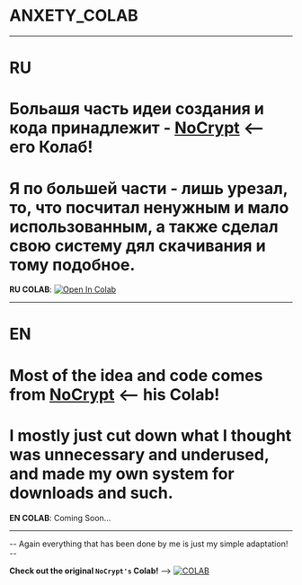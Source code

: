 # ANXETY_COLAB

---

# RU

# Больашя часть идеи создания и кода принадлежит - [NoCrypt](https://colab.research.google.com/drive/1wEa-tS10h4LlDykd87TF5zzpXIIQoCmq) <-- его Колаб!
# Я по большей части - лишь урезал, то, что посчитал ненужным и мало использованным, а также сделал свою систему дял скачивания и тому подобное.

**RU COLAB**: [![Open In Colab](https://colab.research.google.com/assets/colab-badge.svg)](https://colab.research.google.com/drive/1B6y4oeab67FqVfn5CL0ByZ3AWyT0_pXE)

---

# EN

# Most of the idea and code comes from [NoCrypt](https://colab.research.google.com/drive/1wEa-tS10h4LlDykd87TF5zzpXIIQoCmq) <-- his Colab!
# I mostly just cut down what I thought was unnecessary and underused, and made my own system for downloads and such.

**EN COLAB**: Coming Soon...

---

-- Again everything that has been done by me is just my simple adaptation! --

**Check out the original `NoCrypt's` Colab!** --> [![COLAB](https://colab.research.google.com/assets/colab-badge.svg)](https://colab.research.google.com/drive/1wEa-tS10h4LlDykd87TF5zzpXIIQoCmq)

